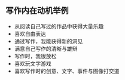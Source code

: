 ## 写作内在动机举例

- 从阅读自己写过的作品中获得大量乐趣
- 喜欢自由表达
- 通过写作，我能获得新的洞见
- 满意自己写作的清晰与雄辩
- 写作时，我很放松
- 喜欢玩文字游戏
- 喜欢写作时的创意、文字、事件与图像打交道
